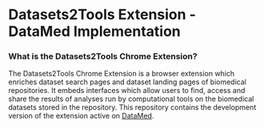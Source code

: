 # Datasets2Tools Extension - DataMed Implementation

### What is the Datasets2Tools Chrome Extension?
The Datasets2Tools Chrome Extension is a browser extension which enriches dataset search pages and dataset landing pages of biomedical repositories.  It embeds interfaces which allow users to find, access and share the results of analyses run by computational tools on the biomedical datasets stored in the repository.  This repository contains the development version of the extension active on [DataMed](https://datamed.org/index.php).